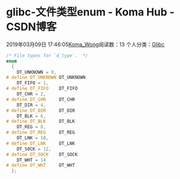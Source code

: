 # glibc-文件类型enum - Koma Hub - CSDN博客
2019年03月09日 17:46:05[Koma_Wong](https://me.csdn.net/Rong_Toa)阅读数：13
个人分类：[Glibc](https://blog.csdn.net/Rong_Toa/article/category/8605571)
```cpp
/* File types for `d_type'.  */
enum
  {
    DT_UNKNOWN = 0,
# define DT_UNKNOWN	DT_UNKNOWN
    DT_FIFO = 1,
# define DT_FIFO	DT_FIFO
    DT_CHR = 2,
# define DT_CHR		DT_CHR
    DT_DIR = 4,
# define DT_DIR		DT_DIR
    DT_BLK = 6,
# define DT_BLK		DT_BLK
    DT_REG = 8,
# define DT_REG		DT_REG
    DT_LNK = 10,
# define DT_LNK		DT_LNK
    DT_SOCK = 12,
# define DT_SOCK	DT_SOCK
    DT_WHT = 14
# define DT_WHT		DT_WHT
  };
```
